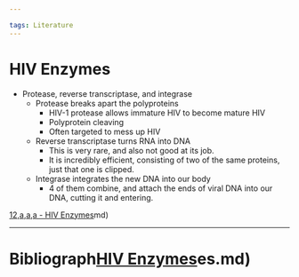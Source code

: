 ```yaml
---

tags: Literature 
---
```


# HIV Enzymes

- Protease, reverse transcriptase, and integrase
	- Protease breaks apart the polyproteins
		- HIV-1 protease allows immature HIV to become mature HIV
		- Polyprotein cleaving
		- Often targeted to mess up HIV
	- Reverse transcriptase turns RNA into DNA
		- This is very rare, and also not good at its job.
		- It is incredibly efficient, consisting of two of the same proteins, just that one is clipped.
	- Integrase integrates the new DNA into our body
		- 4 of them combine, and attach the ends of viral DNA into our DNA, cutting it and entering.

[12,a,a,a - HIV Enzymes](12,a,a,a%20-%20HIV%20Enzymes.md)md)

---

# Bibliograph[HIV Enzymes](pages/I%20found/4%20Citation%20Notes/HIV%20Enzymes.md)es.md)